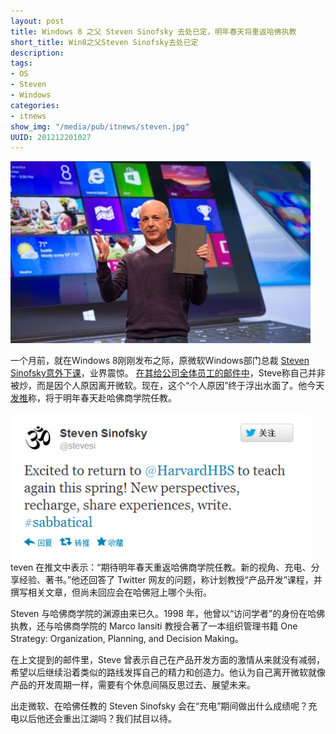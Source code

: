 ```yaml
--- 
layout: post
title: Windows 8 之父 Steven Sinofsky 去处已定，明年春天将重返哈佛执教
short_title: Win8之父Steven Sinofsky去处已定
description: 
tags: 
- OS 
- Steven 
- Windows
categories:
- itnews
show_img: "/media/pub/itnews/steven.jpg"
UUID: 201212201027
---
```

<img src="/media/pub/itnews/steven.jpg" width="480px"></img>

一个月前，就在Windows 8刚刚发布之际，原微软Windows部门总裁 <a target="_blank" data-no-turbolink="true" href="http://www.36kr.com/p/169889.html">Steven Sinofsky意外下课</a>，业界震惊。 <a target="_blank" data-no-turbolink="true" href="http://www.36kr.com/p/170317.html">在其给公司全体员工的邮件中</a>，Steve称自己并非被炒，而是因个人原因离开微软。现在，这个“个人原因”终于浮出水面了。他今天 <a target="_blank" data-no-turbolink="true" href="https://twitter.com/stevesi/status/281439841483362306">发推</a>称，将于明年春天赴哈佛商学院任教。

<img src="/media/pub/itnews/steven.png" width="480px"></img>
teven 在推文中表示：“期待明年春天重返哈佛商学院任教。新的视角、充电、分享经验、著书。”他还回答了 Twitter 网友的问题，称计划教授“产品开发”课程，并撰写相关文章，但尚未回应会在哈佛冠上哪个头衔。

Steven 与哈佛商学院的渊源由来已久。1998 年，他曾以“访问学者”的身份在哈佛执教，还与哈佛商学院的 Marco Iansiti 教授合著了一本组织管理书籍 One Strategy: Organization, Planning, and Decision Making。

在上文提到的邮件里，Steve 曾表示自己在产品开发方面的激情从来就没有减弱，希望以后继续沿着类似的路线发挥自己的精力和创造力。他认为自己离开微软就像产品的开发周期一样，需要有个休息间隔反思过去、展望未来。

出走微软、在哈佛任教的 Steven Sinofsky 会在“充电”期间做出什么成绩呢？充电以后他还会重出江湖吗？我们拭目以待。


